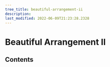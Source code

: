 ```yaml
---
tree_title: beautiful-arrangement-ii
description: 
last_modified: 2022-06-09T21:23:28.2328
---
```


# Beautiful Arrangement II

## Contents
